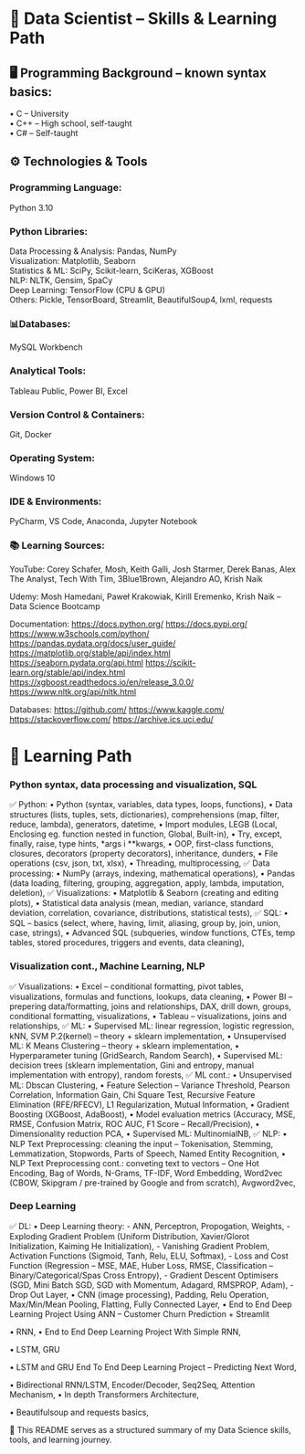 # 🧠 Data Scientist – Skills & Learning Path

## 🖥 Programming Background – known syntax basics:
• C – University  
• C++ – High school, self-taught  
• C# – Self-taught

## ⚙️ Technologies & Tools
### Programming Language:
Python 3.10

### Python Libraries:
Data Processing & Analysis: Pandas, NumPy  
Visualization: Matplotlib, Seaborn  
Statistics & ML: SciPy, Scikit-learn, SciKeras, XGBoost  
NLP: NLTK, Gensim, SpaCy  
Deep Learning: TensorFlow (CPU & GPU)  
Others: Pickle, TensorBoard, Streamlit, BeautifulSoup4, lxml, requests

### 📊Databases:
MySQL Workbench

### Analytical Tools:
Tableau Public, Power BI, Excel

### Version Control & Containers:
Git, Docker

### Operating System:
Windows 10

### IDE & Environments:
PyCharm, VS Code, Anaconda, Jupyter Notebook

### 📚 Learning Sources:
YouTube: Corey Schafer, Mosh, Keith Galli, Josh Starmer, Derek Banas, Alex The Analyst, Tech With Tim, 3Blue1Brown, Alejandro AO, Krish Naik  
  
Udemy: Mosh Hamedani, Paweł Krakowiak, Kirill Eremenko, Krish Naik – Data Science Bootcamp

Documentation:
https://docs.python.org/
https://docs.pypi.org/
https://www.w3schools.com/python/
https://pandas.pydata.org/docs/user_guide/
https://matplotlib.org/stable/api/index.html
https://seaborn.pydata.org/api.html
https://scikit-learn.org/stable/api/index.html
https://xgboost.readthedocs.io/en/release_3.0.0/
https://www.nltk.org/api/nltk.html

Databases:
https://github.com/
https://www.kaggle.com/
https://stackoverflow.com/
https://archive.ics.uci.edu/

# 🧠 Learning Path

### Python syntax, data processing and visualization, SQL
✅ Python:
•	Python (syntax, variables, data types, loops, functions),
•	Data structures (lists, tuples, sets, dictionaries), comprehensions (map, filter, reduce, lambda), generators, datetime,
•	Import modules, LEGB (Local, Enclosing eg. function nested in function, Global, Built-in),
•	Try, except, finally, raise, type hints, *args i **kwargs,
•	OOP, first-class functions, closures, decorators (property decorators), inheritance, dunders,
•	File operations (csv, json, txt, xlsx),
•	Threading, multiprocessing,
✅ Data processing:
•	NumPy (arrays, indexing, mathematical operations),
•	Pandas (data loading, filtering, grouping, aggregation, apply, lambda, imputation, deletion),
✅ Visualizations:
•	Matplotlib & Seaborn (creating and editing plots),
•	Statistical data analysis (mean, median, variance, standard deviation, correlation, covariance, distributions, statistical tests),
✅ SQL:
•	SQL – basics (select, where, having, limit, aliasing, group by, join, union, case, strings),
•	Advanced SQL (subqueries, window functions, CTEs, temp tables, stored procedures, triggers and events, data cleaning),

### Visualization cont., Machine Learning, NLP
✅ Visualizations:
•	Excel – conditional formatting, pivot tables, visualizations, formulas and functions, lookups, data cleaning,
•	Power BI – prepering data/formatting, joins and relationships, DAX, drill down, groups, conditional formatting, visualizations,
•	Tableau – visualizations, joins and relationships, 
✅ ML: 
•	Supervised ML: linear regression, logistic regression, kNN, SVM P.2(kernel) – theory + sklearn implementation,
•	Unsupervised ML: K Means Clustering – theory + sklearn implementation,
•	Hyperparameter tuning (GridSearch, Random Search),
•	Supervised ML: decision trees (sklearn implementation, Gini and entropy, manual implementation with entropy), random forests,
✅ ML cont.:
•	Unsupervised ML: Dbscan Clustering,
•	Feature Selection – Variance Threshold, Pearson Correlation, Information Gain, Chi Square Test, Recursive Feature Elimination (RFE/RFECV), L1 Regularization, Mutual Information,
•	Gradient Boosting (XGBoost, AdaBoost),
•	Model evaluation metrics (Accuracy, MSE, RMSE, Confusion Matrix, ROC AUC, F1 Score – Recall/Precision),
•	Dimensionality reduction PCA,
•	Supervised ML: MultinomialNB,
✅ NLP:
•	NLP Text Preprocessing: cleaning the input – Tokenisation, Stemming, Lemmatization, Stopwords, Parts of Speech, Named Entity Recognition,
•	NLP Text Preprocessing cont.: conveting text to vectors – One Hot Encoding, Bag of Words, N-Grams, TF-IDF, Word Embedding, Word2vec (CBOW, Skipgram / pre-trained by Google and from scratch), Avgword2vec,

### Deep Learning
✅ DL:
•	Deep Learning theory:
    -	ANN, Perceptron, Propogation, Weights,
    -	Exploding Gradient Problem (Uniform Distribution, Xavier/Glorot Initialization, Kaiming He Initialization),
    -	Vanishing Gradient Problem, Activation Functions (Sigmoid, Tanh, Relu, ELU, Softmax),
    -	Loss and Cost Function (Regression – MSE, MAE, Huber Loss, RMSE, Classification – Binary/Categorical/Spas Cross Entropy),
    -	Gradient Descent Optimisers (SGD, Mini Batch SGD, SGD with Momentum, Adagard, RMSPROP, Adam),
    -	Drop Out Layer,
•	CNN (image processing), Padding, Relu Operation, Max/Min/Mean Pooling, Flatting, Fully Connected Layer,
•	End to End Deep Learning Project Using ANN – Customer Churn Prediction + Streamlit

•	RNN,
•	End to End Deep Learning Project With Simple RNN,

•	LSTM, GRU

•	LSTM and GRU End To End Deep Learning Project – Predicting Next Word,

•	Bidirectional RNN/LSTM, Encoder/Decoder, Seq2Seq, Attention Mechanism,
•	In depth Transformers Architecture,

•	Beautifulsoup and requests basics,


📌 This README serves as a structured summary of my Data Science skills, tools, and learning journey.
